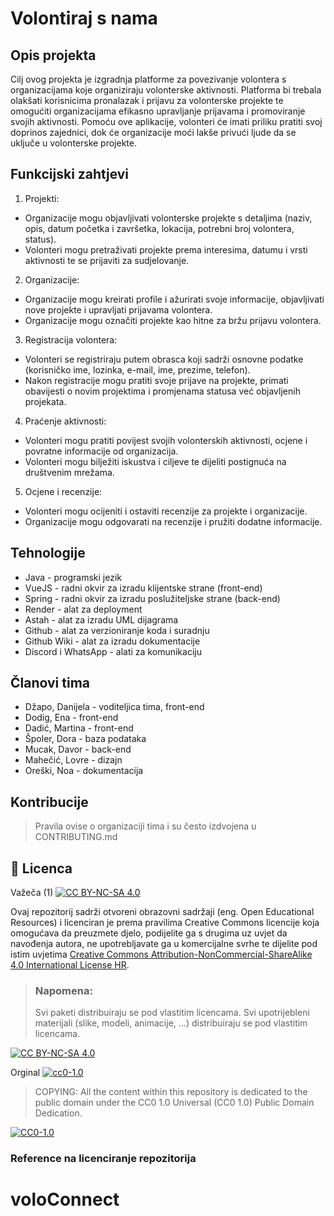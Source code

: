 # Volontiraj s nama

## Opis projekta
Cilj ovog projekta je izgradnja platforme za povezivanje volontera s organizacijama koje organiziraju volonterske aktivnosti. Platforma bi trebala olakšati korisnicima pronalazak i prijavu za volonterske projekte te omogućiti organizacijama efikasno upravljanje prijavama i promoviranje svojih aktivnosti. Pomoću ove aplikacije, volonteri će imati priliku pratiti svoj doprinos zajednici, dok će organizacije moći lakše privući ljude da se uključe u volonterske projekte.

## Funkcijski zahtjevi
1.	Projekti:
  * Organizacije mogu objavljivati volonterske projekte s detaljima (naziv, opis, datum početka i završetka, lokacija, potrebni broj volontera, status).
  * Volonteri mogu pretraživati projekte prema interesima, datumu i vrsti aktivnosti te se prijaviti za sudjelovanje.
2.	Organizacije:
  * Organizacije mogu kreirati profile i ažurirati svoje informacije, objavljivati nove projekte i upravljati prijavama volontera.
  * Organizacije mogu označiti projekte kao hitne za bržu prijavu volontera.
3.	Registracija volontera:
  *	Volonteri se registriraju putem obrasca koji sadrži osnovne podatke (korisničko ime, lozinka, e-mail, ime, prezime, telefon).
  *	Nakon registracije mogu pratiti svoje prijave na projekte, primati obavijesti o novim projektima i promjenama statusa već objavljenih projekata.
4.	Praćenje aktivnosti:
  *	Volonteri mogu pratiti povijest svojih volonterskih aktivnosti, ocjene i povratne informacije od organizacija.
  *	Volonteri mogu bilježiti iskustva i ciljeve te dijeliti postignuća na društvenim mrežama.
5.	Ocjene i recenzije:
  *	Volonteri mogu ocijeniti i ostaviti recenzije za projekte i organizacije.
  *	Organizacije mogu odgovarati na recenzije i pružiti dodatne informacije.



## Tehnologije

* Java - programski jezik
* VueJS - radni okvir za izradu klijentske strane (front-end)
* Spring - radni okvir za izradu poslužiteljske strane (back-end)
* Render - alat za deployment
* Astah - alat za izradu UML dijagrama
* Github - alat za verzioniranje koda i suradnju
* Github Wiki - alat za izradu dokumentacije
* Discord i WhatsApp - alati za komunikaciju


## Članovi tima 

* Džapo, Danijela - voditeljica tima, front-end
* Dodig, Ena - front-end
* Dadić, Martina - front-end
* Špoler, Dora - baza podataka
* Mucak, Davor - back-end
* Mahečić, Lovre - dizajn
* Oreški, Noa - dokumentacija

## Kontribucije
>Pravila ovise o organizaciji tima i su često izdvojena u CONTRIBUTING.md


## 📝 Licenca
Važeča (1)
[![CC BY-NC-SA 4.0][cc-by-nc-sa-shield]][cc-by-nc-sa]

Ovaj repozitorij sadrži otvoreni obrazovni sadržaji (eng. Open Educational Resources)  i licenciran je prema pravilima Creative Commons licencije koja omogućava da preuzmete djelo, podijelite ga s drugima uz 
uvjet da navođenja autora, ne upotrebljavate ga u komercijalne svrhe te dijelite pod istim uvjetima [Creative Commons Attribution-NonCommercial-ShareAlike 4.0 International License HR][cc-by-nc-sa].
>
> ### Napomena:
>
> Svi paketi distribuiraju se pod vlastitim licencama.
> Svi upotrijebleni materijali  (slike, modeli, animacije, ...) distribuiraju se pod vlastitim licencama.

[![CC BY-NC-SA 4.0][cc-by-nc-sa-image]][cc-by-nc-sa]

[cc-by-nc-sa]: https://creativecommons.org/licenses/by-nc/4.0/deed.hr 
[cc-by-nc-sa-image]: https://licensebuttons.net/l/by-nc-sa/4.0/88x31.png
[cc-by-nc-sa-shield]: https://img.shields.io/badge/License-CC%20BY--NC--SA%204.0-lightgrey.svg

Orginal [![cc0-1.0][cc0-1.0-shield]][cc0-1.0]
>
>COPYING: All the content within this repository is dedicated to the public domain under the CC0 1.0 Universal (CC0 1.0) Public Domain Dedication.
>
[![CC0-1.0][cc0-1.0-image]][cc0-1.0]

[cc0-1.0]: https://creativecommons.org/licenses/by/1.0/deed.en
[cc0-1.0-image]: https://licensebuttons.net/l/by/1.0/88x31.png
[cc0-1.0-shield]: https://img.shields.io/badge/License-CC0--1.0-lightgrey.svg

### Reference na licenciranje repozitorija
# voloConnect
